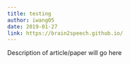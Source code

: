 ```yaml
---
title: testing
author: iwang05
date: 2019-01-27
link: https://brain2speech.github.io/
---
```

Description of article/paper will go here 